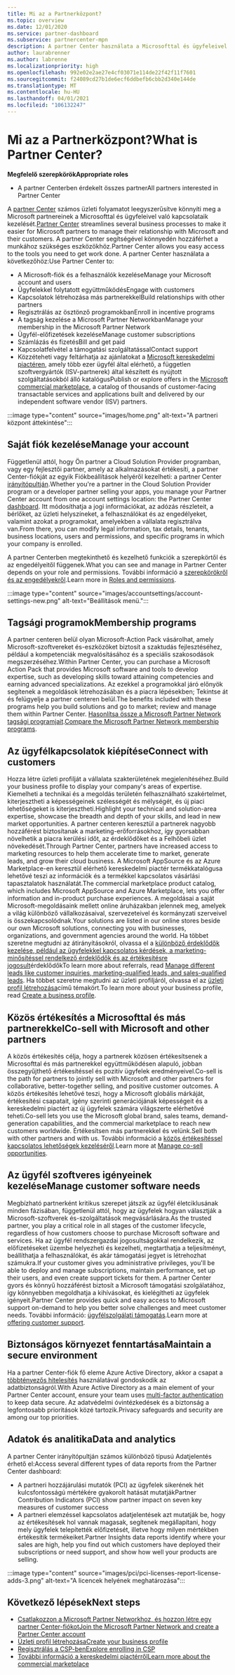 ```yaml
---
title: Mi az a Partnerközpont?
ms.topic: overview
ms.date: 12/01/2020
ms.service: partner-dashboard
ms.subservice: partnercenter-mpn
description: A partner Center használata a Microsofttal és ügyfeleivel folytatott üzleti tranzakciók lebonyolításához
author: laurabrenner
ms.author: labrenne
ms.localizationpriority: high
ms.openlocfilehash: 992e02e2ae27e4cf03071e114de22f42f11f7601
ms.sourcegitcommit: f24089cd27b1de6ecf6ddbefb6cbb2d340e144de
ms.translationtype: MT
ms.contentlocale: hu-HU
ms.lasthandoff: 04/01/2021
ms.locfileid: "106132247"
---
```

# <a name="what-is-partner-center"></a><span data-ttu-id="bccbe-103">Mi az a Partnerközpont?</span><span class="sxs-lookup"><span data-stu-id="bccbe-103">What is Partner Center?</span></span>

<span data-ttu-id="bccbe-104">**Megfelelő szerepkörök**</span><span class="sxs-lookup"><span data-stu-id="bccbe-104">**Appropriate roles**</span></span>

- <span data-ttu-id="bccbe-105">A partner Centerben érdekelt összes partner</span><span class="sxs-lookup"><span data-stu-id="bccbe-105">All partners interested in Partner Center</span></span>

<span data-ttu-id="bccbe-106">A [partner Center](https://partner.microsoft.com/dashboard/home) számos üzleti folyamatot leegyszerűsítve könnyíti meg a Microsoft partnereinek a Microsofttal és ügyfeleivel való kapcsolataik kezelését.</span><span class="sxs-lookup"><span data-stu-id="bccbe-106">[Partner Center](https://partner.microsoft.com/dashboard/home) streamlines several business processes to make it easier for Microsoft partners to manage their relationship with Microsoft and their customers.</span></span> <span data-ttu-id="bccbe-107">A partner Center segítségével könnyedén hozzáférhet a munkához szükséges eszközökhöz.</span><span class="sxs-lookup"><span data-stu-id="bccbe-107">Partner Center allows you easy access to the tools you need to get work done.</span></span> <span data-ttu-id="bccbe-108">A partner Center használata a következőhöz:</span><span class="sxs-lookup"><span data-stu-id="bccbe-108">Use Partner Center to:</span></span>

- <span data-ttu-id="bccbe-109">A Microsoft-fiók és a felhasználók kezelése</span><span class="sxs-lookup"><span data-stu-id="bccbe-109">Manage your Microsoft account and users</span></span>
- <span data-ttu-id="bccbe-110">Ügyfelekkel folytatott együttműködés</span><span class="sxs-lookup"><span data-stu-id="bccbe-110">Engage with customers</span></span>
- <span data-ttu-id="bccbe-111">Kapcsolatok létrehozása más partnerekkel</span><span class="sxs-lookup"><span data-stu-id="bccbe-111">Build relationships with other partners</span></span>
- <span data-ttu-id="bccbe-112">Regisztrálás az ösztönző programokban</span><span class="sxs-lookup"><span data-stu-id="bccbe-112">Enroll in incentive programs</span></span>
- <span data-ttu-id="bccbe-113">A tagság kezelése a Microsoft Partner Networkban</span><span class="sxs-lookup"><span data-stu-id="bccbe-113">Manage your membership in the Microsoft Partner Network</span></span>
- <span data-ttu-id="bccbe-114">Ügyfél-előfizetések kezelése</span><span class="sxs-lookup"><span data-stu-id="bccbe-114">Manage customer subscriptions</span></span>
- <span data-ttu-id="bccbe-115">Számlázás és fizetés</span><span class="sxs-lookup"><span data-stu-id="bccbe-115">Bill and get paid</span></span>
- <span data-ttu-id="bccbe-116">Kapcsolatfelvétel a támogatási szolgáltatással</span><span class="sxs-lookup"><span data-stu-id="bccbe-116">Contact support</span></span>
- <span data-ttu-id="bccbe-117">Közzéteheti vagy feltárhatja az ajánlatokat a [Microsoft kereskedelmi piactéren](/azure/marketplace), amely több ezer ügyfél által elérhető, a független szoftvergyártók (ISV-partnerek) által készített és nyújtott szolgáltatásokból álló katalógus</span><span class="sxs-lookup"><span data-stu-id="bccbe-117">Publish or explore offers in the [Microsoft commercial marketplace](/azure/marketplace), a catalog of thousands of customer-facing transactable services and applications built and delivered by our independent software vendor (ISV) partners.</span></span>

:::image type="content" source="images/home.png" alt-text="A partneri központ áttekintése":::

## <a name="manage-your-account"></a><span data-ttu-id="bccbe-119">Saját fiók kezelése</span><span class="sxs-lookup"><span data-stu-id="bccbe-119">Manage your account</span></span>

<span data-ttu-id="bccbe-120">Függetlenül attól, hogy Ön partner a Cloud Solution Provider programban, vagy egy fejlesztői partner, amely az alkalmazásokat értékesíti, a partner Center-fiókját az egyik Fiókbeállítások helyéről kezelheti: a partner Center [irányítópultján](https://partner.microsoft.com/dashboard/home).</span><span class="sxs-lookup"><span data-stu-id="bccbe-120">Whether you're a partner in the Cloud Solution Provider program or a developer partner selling your apps, you manage your Partner Center account from one account settings location: the Partner Center [dashboard](https://partner.microsoft.com/dashboard/home).</span></span> <span data-ttu-id="bccbe-121">Itt módosíthatja a jogi információkat, az adózás részleteit, a bérlőket, az üzleti helyszíneket, a felhasználókat és az engedélyeket, valamint azokat a programokat, amelyekben a vállalata regisztrálva van.</span><span class="sxs-lookup"><span data-stu-id="bccbe-121">From there, you can modify legal information, tax details, tenants, business locations, users and permissions, and specific programs in which your company is enrolled.</span></span>

<span data-ttu-id="bccbe-122">A partner Centerben megtekinthető és kezelhető funkciók a szerepkörtől és az engedélyeitől függenek.</span><span class="sxs-lookup"><span data-stu-id="bccbe-122">What you can see and manage in Partner Center depends on your role and permissions.</span></span> <span data-ttu-id="bccbe-123">További információ a [szerepkörökről és az engedélyekről](permissions-overview.md).</span><span class="sxs-lookup"><span data-stu-id="bccbe-123">Learn more in [Roles and permissions](permissions-overview.md).</span></span>

:::image type="content" source="images/accountsettings/account-settings-new.png" alt-text="Beállítások menü.":::

## <a name="membership-programs"></a><span data-ttu-id="bccbe-125">Tagsági programok</span><span class="sxs-lookup"><span data-stu-id="bccbe-125">Membership programs</span></span>

<span data-ttu-id="bccbe-126">A partner centeren belül olyan Microsoft-Action Pack vásárolhat, amely Microsoft-szoftvereket és-eszközöket biztosít a szaktudás fejlesztéséhez, például a kompetenciák megvalósításához és a speciális szakosodások megszerzéséhez.</span><span class="sxs-lookup"><span data-stu-id="bccbe-126">Within Partner Center, you can purchase a Microsoft Action Pack that provides Microsoft software and tools to develop expertise, such as developing skills toward attaining competencies and earning advanced specializations.</span></span> <span data-ttu-id="bccbe-127">Az ezekkel a programokkal járó előnyök segítenek a megoldások létrehozásában és a piacra lépésekben; Tekintse át és felügyelje a partner centeren belül.</span><span class="sxs-lookup"><span data-stu-id="bccbe-127">The benefits included with these programs help you build solutions and go to market; review and manage them within Partner Center.</span></span> <span data-ttu-id="bccbe-128">[Hasonlítsa össze a Microsoft Partner Network tagsági programjait](https://partner.microsoft.com/membership/compare-offers).</span><span class="sxs-lookup"><span data-stu-id="bccbe-128">[Compare the Microsoft Partner Network membership programs](https://partner.microsoft.com/membership/compare-offers).</span></span>

## <a name="connect-with-customers"></a><span data-ttu-id="bccbe-129">Az ügyfélkapcsolatok kiépítése</span><span class="sxs-lookup"><span data-stu-id="bccbe-129">Connect with customers</span></span>

<span data-ttu-id="bccbe-130">Hozza létre üzleti profilját a vállalata szakterületének megjelenítéséhez.</span><span class="sxs-lookup"><span data-stu-id="bccbe-130">Build your business profile to display your company's areas of expertise.</span></span> <span data-ttu-id="bccbe-131">Kiemelheti a technikai és a megoldás területén felhasználható szakértelmet, kiterjesztheti a képességeinek szélességét és mélységét, és új piaci lehetőségeket is kiterjesztheti.</span><span class="sxs-lookup"><span data-stu-id="bccbe-131">Highlight your technical and solution-area expertise, showcase the breadth and depth of your skills, and lead in new market opportunities.</span></span> <span data-ttu-id="bccbe-132">A partner centeren keresztül a partnerek nagyobb hozzáférést biztosítanak a marketing-erőforrásokhoz, így gyorsabban növelhetik a piacra kerülési időt, az érdeklődőket és a Felhőbeli üzlet növekedését.</span><span class="sxs-lookup"><span data-stu-id="bccbe-132">Through Partner Center, partners have increased access to marketing resources to help them accelerate time to market, generate leads, and grow their cloud business.</span></span> <span data-ttu-id="bccbe-133">A Microsoft AppSource és az Azure Marketplace-en keresztül elérhető kereskedelmi piactér termékkatalógusa lehetővé teszi az információk és a termékkel kapcsolatos vásárlási tapasztalatok használatát.</span><span class="sxs-lookup"><span data-stu-id="bccbe-133">The commercial marketplace product catalog, which includes Microsoft AppSource and Azure Marketplace, lets you offer information and in-product purchase experiences.</span></span> <span data-ttu-id="bccbe-134">A megoldásai a saját Microsoft-megoldásaink mellett online áruházakban jelennek meg, amelyek a világ különböző vállalkozásaival, szervezeteivel és kormányzati szerveivel is összekapcsolódnak.</span><span class="sxs-lookup"><span data-stu-id="bccbe-134">Your solutions are listed in our online stores beside our own Microsoft solutions, connecting you with businesses, organizations, and government agencies around the world.</span></span> <span data-ttu-id="bccbe-135">Ha többet szeretne megtudni az átirányításokról, olvassa el a [különböző érdeklődők kezelése, például az ügyfelekkel kapcsolatos kérdések, a marketing-minősítéssel rendelkező érdeklődők és az értékesítésre jogosult](manage-leads.md)érdeklődők</span><span class="sxs-lookup"><span data-stu-id="bccbe-135">To learn more about referrals, read [Manage different leads like customer inquiries, marketing-qualified leads, and sales-qualified leads](manage-leads.md).</span></span> <span data-ttu-id="bccbe-136">Ha többet szeretne megtudni az üzleti profiljáról, olvassa el az [üzleti profil létrehozása](create-a-marketing-profile.md)című témakört.</span><span class="sxs-lookup"><span data-stu-id="bccbe-136">To learn more about your business profile, read [Create a business profile](create-a-marketing-profile.md).</span></span>

## <a name="co-sell-with-microsoft-and-other-partners"></a><span data-ttu-id="bccbe-137">Közös értékesítés a Microsofttal és más partnerekkel</span><span class="sxs-lookup"><span data-stu-id="bccbe-137">Co-sell with Microsoft and other partners</span></span>

<span data-ttu-id="bccbe-138">A közös értékesítés célja, hogy a partnerek közösen értékesítsenek a Microsofttal és más partnerekkel együttműködésen alapuló, jobban összegyűjthető értékesítéssel és pozitív ügyfelek eredményeivel.</span><span class="sxs-lookup"><span data-stu-id="bccbe-138">Co-sell is the path for partners to jointly sell with Microsoft and other partners for collaborative, better-together selling, and positive customer outcomes.</span></span> <span data-ttu-id="bccbe-139">A közös értékesítés lehetővé teszi, hogy a Microsoft globális márkáját, értékesítési csapatait, igény szerinti generációjának képességeit és a kereskedelmi piactért az új ügyfelek számára világszerte elérhetővé teheti.</span><span class="sxs-lookup"><span data-stu-id="bccbe-139">Co-sell lets you use the Microsoft global brand, sales teams, demand-generation capabilities, and the commercial marketplace to reach new customers worldwide.</span></span> <span data-ttu-id="bccbe-140">Értékesítsen más partnerekkel és velünk.</span><span class="sxs-lookup"><span data-stu-id="bccbe-140">Sell both with other partners and with us.</span></span> <span data-ttu-id="bccbe-141">További információ a [közös értékesítéssel kapcsolatos lehetőségek kezeléséről](manage-co-sell-opportunities.md).</span><span class="sxs-lookup"><span data-stu-id="bccbe-141">Learn more at [Manage co-sell opportunities](manage-co-sell-opportunities.md).</span></span>

## <a name="manage-customer-software-needs"></a><span data-ttu-id="bccbe-142">Az ügyfél szoftveres igényeinek kezelése</span><span class="sxs-lookup"><span data-stu-id="bccbe-142">Manage customer software needs</span></span>

<span data-ttu-id="bccbe-143">Megbízható partnerként kritikus szerepet játszik az ügyfél életciklusának minden fázisában, függetlenül attól, hogy az ügyfelek hogyan választják a Microsoft-szoftverek és-szolgáltatások megvásárlására.</span><span class="sxs-lookup"><span data-stu-id="bccbe-143">As the trusted partner, you play a critical role in all stages of the customer lifecycle, regardless of how customers choose to purchase Microsoft software and services.</span></span> <span data-ttu-id="bccbe-144">Ha az ügyfél rendszergazdai jogosultságokkal rendelkezik, az előfizetéseket üzembe helyezheti és kezelheti, megtarthatja a teljesítményt, beállíthatja a felhasználókat, és akár támogatási jegyet is létrehozhat számukra.</span><span class="sxs-lookup"><span data-stu-id="bccbe-144">If your customer gives you administrative privileges, you'll be able to deploy and manage subscriptions, maintain performance, set up their users, and even create support tickets for them.</span></span> <span data-ttu-id="bccbe-145">A partner Center gyors és könnyű hozzáférést biztosít a Microsoft támogatási szolgálatához, így könnyebben megoldhatja a kihívásokat, és kielégítheti az ügyfelek igényeit.</span><span class="sxs-lookup"><span data-stu-id="bccbe-145">Partner Center provides quick and easy access to Microsoft support on-demand to help you better solve challenges and meet customer needs.</span></span> <span data-ttu-id="bccbe-146">További információ: [ügyfélszolgálati támogatás](customer-support.md).</span><span class="sxs-lookup"><span data-stu-id="bccbe-146">Learn more at [offering customer support](customer-support.md).</span></span>

## <a name="maintain-a-secure-environment"></a><span data-ttu-id="bccbe-147">Biztonságos környezet fenntartása</span><span class="sxs-lookup"><span data-stu-id="bccbe-147">Maintain a secure environment</span></span>

<span data-ttu-id="bccbe-148">Ha a partner Center-fiók fő eleme Azure Active Directory, akkor a csapat a [többtényezős hitelesítés](partner-security-requirements-mandating-mfa.md) használatával gondoskodik az adatbiztonságról.</span><span class="sxs-lookup"><span data-stu-id="bccbe-148">With Azure Active Directory as a main element of your Partner Center account, ensure your team uses [multi-factor authentication](partner-security-requirements-mandating-mfa.md) to keep data secure.</span></span> <span data-ttu-id="bccbe-149">Az adatvédelmi óvintézkedések és a biztonság a legfontosabb prioritások közé tartozik.</span><span class="sxs-lookup"><span data-stu-id="bccbe-149">Privacy safeguards and security are among our top priorities.</span></span>

## <a name="data-and-analytics"></a><span data-ttu-id="bccbe-150">Adatok és analitika</span><span class="sxs-lookup"><span data-stu-id="bccbe-150">Data and analytics</span></span>

<span data-ttu-id="bccbe-151">A partner Center irányítópultján számos különböző típusú Adatjelentés érhető el:</span><span class="sxs-lookup"><span data-stu-id="bccbe-151">Access several different types of data reports from the Partner Center dashboard:</span></span>

- <span data-ttu-id="bccbe-152">A partneri hozzájárulási mutatók (PCI) az ügyfelek sikerének hét kulcsfontosságú mértékére gyakorolt hatását mutatják</span><span class="sxs-lookup"><span data-stu-id="bccbe-152">Partner Contribution Indicators (PCI) show partner impact on seven key measures of customer success</span></span>
- <span data-ttu-id="bccbe-153">A partneri elemzéssel kapcsolatos adatjelentések azt mutatják be, hogy az értékesítések hol vannak magasak, segítenek megállapítani, hogy mely ügyfelek telepítették előfizetését, illetve hogy milyen mértékben értékesítik termékeiket.</span><span class="sxs-lookup"><span data-stu-id="bccbe-153">Partner Insights data reports identify where your sales are high, help you find out which customers have deployed their subscriptions or need support, and show how well your products are selling.</span></span>

:::image type="content" source="images/pci/pci-licenses-report-license-adds-3.png" alt-text="A licencek helyének meghatározása":::

## <a name="next-steps"></a><span data-ttu-id="bccbe-155">Következő lépések</span><span class="sxs-lookup"><span data-stu-id="bccbe-155">Next steps</span></span>

- [<span data-ttu-id="bccbe-156">Csatlakozzon a Microsoft Partner Networkhoz, és hozzon létre egy partner Center-fiókot</span><span class="sxs-lookup"><span data-stu-id="bccbe-156">Join the Microsoft Partner Network and create a Partner Center account</span></span>](mpn-create-a-partner-center-account.md)
- [<span data-ttu-id="bccbe-157">Üzleti profil létrehozása</span><span class="sxs-lookup"><span data-stu-id="bccbe-157">Create your business profile</span></span>](create-a-marketing-profile.md)
- [<span data-ttu-id="bccbe-158">Regisztrálás a CSP-ben</span><span class="sxs-lookup"><span data-stu-id="bccbe-158">Explore enrolling in CSP</span></span>](csp-overview.md)
- [<span data-ttu-id="bccbe-159">További információ a kereskedelmi piactérről</span><span class="sxs-lookup"><span data-stu-id="bccbe-159">Learn more about the commercial marketplace</span></span>](csp-commercial-marketplace-overview.md)
